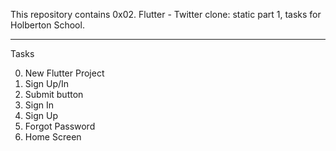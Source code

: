 This repository contains 0x02. Flutter - Twitter clone: static part 1, tasks for Holberton School.

<hr />

Tasks

0. New Flutter Project
1. Sign Up/In
2. Submit button
3. Sign In
4. Sign Up
5. Forgot Password
6. Home Screen
